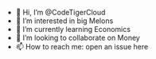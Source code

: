 - 👋 Hi, I’m @CodeTigerCloud
- 👀 I’m interested in big Melons
- 🌱 I’m currently learning Economics
- 💞️ I’m looking to collaborate on Money
- 📫 How to reach me: open an issue here

<!---
CodeTigerCloud/CodeTigerCloud is a ✨ special ✨ repository because its `README.md` (this file) appears on your GitHub profile.
You can click the Preview link to take a look at your changes.
--->

